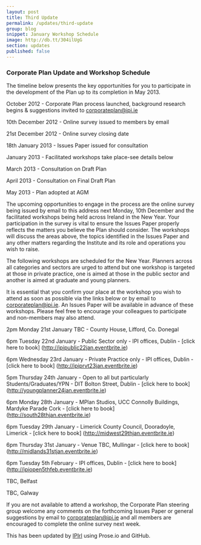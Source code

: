 ```yaml
---
layout: post
title: Third Update
permalink: /updates/third-update
group: blog
snippet: January Workshop Schedule
image: http://db.tt/304ilUgG
section: updates
published: false
---
```


### Corporate Plan Update and Workshop Schedule

The timeline below presents the key opportunities for you to participate in the development of the Plan up to its completion in May 2013. 
 
October 2012 - Corporate Plan process launched, background research begins & suggestions invited to corporateplan@ipi.ie

10th December 2012	- Online survey issued to members by email

21st December 2012 - Online survey closing date

18th January 2013 - Issues Paper issued for consultation

January 2013 - Facilitated workshops take place-see details below

March 2013 - Consultation on Draft Plan

April 2013 - Consultation on Final Draft Plan

May 2013 - Plan adopted at AGM
 
The upcoming opportunities to engage in the process are the online survey being issued by email to this address next Monday, 10th December and the facilitated  workshops being held across Ireland in the New Year. Your participation in the survey is vital to ensure the Issues Paper properly reflects the matters you believe the Plan should consider. The workshops will discuss the areas above, the topics identified in the Issues Paper and any other matters regarding the Institute and its role and operations you wish to raise.
 
The following workshops are scheduled for the New Year. Planners across all categories and sectors are urged to attend but one workshop is targeted at those in private practice, one is aimed at those in the public sector and another is aimed at graduate and young planners.

It is essential that you confirm your place at the workshop you wish to attend as soon as possible via the links below or by email to corporateplan@ipi.ie. An Issues Paper will be available in advance of these workshops. Please feel free to encourage your colleagues to participate and non-members may also attend.
 
2pm Monday 21st January TBC - County House, Lifford, Co. Donegal	

6pm Tuesday 22nd January - Public Sector only - IPI offices, Dublin - [click here to book] (http://ipipublic22jan.eventbrite.ie)

6pm Wednesday 23rd January - Private Practice only - IPI offices, Dublin - [click here to book] (http://ipiprvt23jan.eventbrite.ie)	

5pm Thursday 24th January - Open to all but particularly Students/Graduates/YPN	- DIT Bolton Street, Dublin	- [click here to book] (http://youngplanner24jan.eventbrite.ie)

6pm Monday 28th January	- MPlan Studios, UCC Connolly Buildings, Mardyke Parade Cork - [click here to book] (http://south28thjan.eventbrite.ie)	

6pm Tuesday 29th January - Limerick County Council, Dooradoyle, Limerick - [click here to book] (http://midwest29thjan.eventbrite.ie)		

6pm Thursday 31st January - Venue TBC, Mullingar - [click here to book] (http://midlands31stjan.eventbrite.ie)	

6pm Tuesday 5th February - IPI offices, Dublin - [click here to book] (http://ipiopen5thfeb.eventbrite.ie)

TBC, Belfast	

TBC, Galway	
 
If you are not available to attend a workshop, the Corporate Plan steering group welcome any comments on the forthcoming Issues Paper or general suggestions by email to corporateplan@ipi.ie and all members are encouraged to complete the online survey next week.  

This has been updated by [IPIrl](http://github.com/IPIrl) using Prose.io and GitHub.